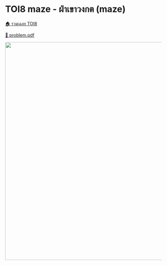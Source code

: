 <!-- @codegen_problem begin -->
# TOI8 maze - ฝ่าเขาวงกต (maze)

[🏠 รวมเฉลย TOI8](../)

[💎 problem.pdf](./toi8_maze.pdf)

<img width="700" src="https://github.com/krist7599555/toi/assets/19445033/80c80822-7583-4bcd-a705-dae3eacdee85" />
<!-- @codegen_problem end -->

